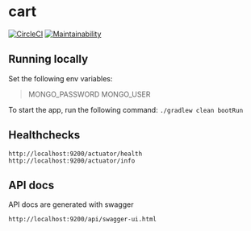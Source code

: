 # cart
[![CircleCI](https://circleci.com/gh/foobaar/cart.svg?style=svg)](https://circleci.com/gh/foobaar/cart)
[![Maintainability](https://api.codeclimate.com/v1/badges/8abe6028d712c236ac3f/maintainability)](https://codeclimate.com/github/foobaar/cart/maintainability)

## Running locally
Set the following env variables:
> MONGO_PASSWORD
> MONGO_USER

To start the app, run the following command:
```./gradlew clean bootRun```

## Healthchecks
```
http://localhost:9200/actuator/health
http://localhost:9200/actuator/info
```

## API docs
API docs are generated with swagger
```
http://localhost:9200/api/swagger-ui.html
```
